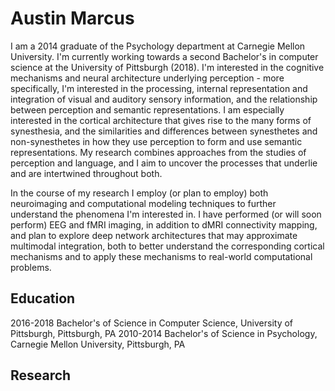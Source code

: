 # Austin Marcus

I am a 2014 graduate of the Psychology department at Carnegie Mellon University. I'm currently working towards a second Bachelor's in computer science at the University of Pittsburgh (2018). I'm interested in the cognitive mechanisms and neural architecture underlying perception - more specifically, I'm interested in the processing, internal representation and integration of visual and auditory sensory information, and the relationship between perception and semantic representations. I am especially interested in the cortical architecture that gives rise to the many forms of synesthesia, and the similarities and differences between synesthetes and non-synesthetes in how they use perception to form and use semantic representations. My research combines approaches from the studies of perception and language, and I aim to uncover the processes that underlie and are intertwined throughout both.

In the course of my research I employ (or plan to employ) both neuroimaging and computational modeling techniques to further understand the phenomena I'm interested in. I have performed (or will soon perform) EEG and fMRI imaging, in addition to dMRI connectivity mapping, and plan to explore deep network architectures that may approximate multimodal integration, both to better understand the corresponding cortical mechanisms and to apply these mechanisms to real-world computational problems.

## Education
2016-2018 Bachelor's of Science in Computer Science, University of Pittsburgh, Pittsburgh, PA
2010-2014 Bachelor's of Science in Psychology, Carnegie Mellon University, Pittsburgh, PA

## Research



